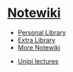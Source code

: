 # [Notewiki](https://github.com/matteogiorgi/notewiki)

- [Personal Library](library.md)
- [Extra Library](books.md)
- [More Notewiki](extra.md)

<!-- -->

- [Unipi lectures](notes.md)
